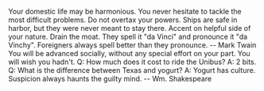 Your domestic life may be harmonious.
You never hesitate to tackle the most difficult problems.
Do not overtax your powers.
Ships are safe in harbor, but they were never meant to stay there.
Accent on helpful side of your nature.  Drain the moat.
They spell it "da Vinci" and pronounce it "da Vinchy".  Foreigners
always spell better than they pronounce.
		-- Mark Twain
You will be advanced socially, without any special effort on your part.
You will wish you hadn't.
Q:	How much does it cost to ride the Unibus?
A:	2 bits.
Q:	What is the difference between Texas and yogurt?
A:	Yogurt has culture.
Suspicion always haunts the guilty mind.
		-- Wm. Shakespeare

